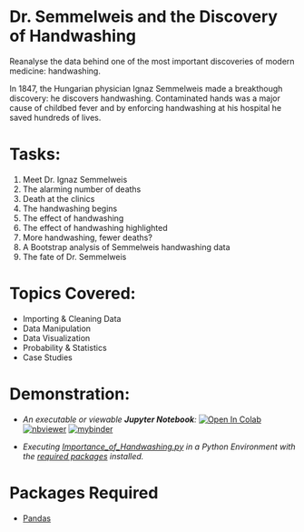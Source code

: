 # Dr. Semmelweis and the Discovery of Handwashing
Reanalyse the data behind one of the most important discoveries of modern medicine: handwashing.

In 1847, the Hungarian physician Ignaz Semmelweis made a breakthough discovery: he discovers handwashing. Contaminated hands was a major cause of childbed fever and by enforcing handwashing at his hospital he saved hundreds of lives.

# Tasks:
1. Meet Dr. Ignaz Semmelweis
2. The alarming number of deaths
3. Death at the clinics
4. The handwashing begins
5. The effect of handwashing
6. The effect of handwashing highlighted
7. More handwashing, fewer deaths?
8. A Bootstrap analysis of Semmelweis handwashing data
9. The fate of Dr. Semmelweis

# Topics Covered:
- Importing & Cleaning Data
- Data Manipulation
- Data Visualization
- Probability & Statistics
- Case Studies

# Demonstration:

- *An executable or viewable **Jupyter Notebook**:* 
[![Open In Colab](https://colab.research.google.com/assets/colab-badge.svg)](https://colab.research.google.com/github/Suraj-Patro/Handwashing_Importance/blob/main/Importance_of_Handwashing.ipynb)
[![nbviewer](https://raw.githubusercontent.com/jupyter/design/master/logos/Badges/nbviewer_badge.svg)](https://nbviewer.jupyter.org/github/Suraj-Patro/Handwashing_Importance/blob/main/Importance_of_Handwashing.ipynb)
[![mybinder](https://mybinder.org/badge_logo.svg)](https://mybinder.org/v2/gh/Suraj-Patro/Handwashing_Importance/blob/main/Importance_of_Handwashing.ipynb)

- *Executing [Importance_of_Handwashing.py](https://raw.githubusercontent.com/Suraj-Patro/Handwashing_Importance/main/importance_of_handwashing.py) in a Python Environment with the [required packages](https://github.com/Suraj-Patro/Handwashing_Importance#packages-required) installed.*

# Packages Required
- [Pandas](https://pandas.pydata.org/pandas-docs/stable/getting_started/index.html#getting-started)
